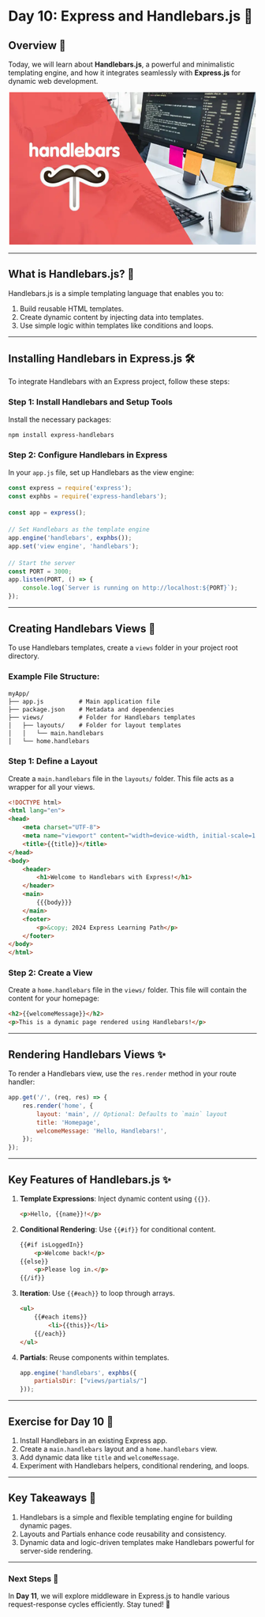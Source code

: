 # Day 10: Express and Handlebars.js 🚀

## Overview 🌟
Today, we will learn about **Handlebars.js**, a powerful and minimalistic templating engine, and how it integrates seamlessly with **Express.js** for dynamic web development.

<div align="center">
    <img src="../resources/images/express_handlebars.png" alt="Node Express Image" width="500" />
</div>

---

## **What is Handlebars.js?** 🤔
Handlebars.js is a simple templating language that enables you to:
1. Build reusable HTML templates.
2. Create dynamic content by injecting data into templates.
3. Use simple logic within templates like conditions and loops.

---

## **Installing Handlebars in Express.js** 🛠️
To integrate Handlebars with an Express project, follow these steps:

### **Step 1: Install Handlebars and Setup Tools**
Install the necessary packages:
```bash
npm install express-handlebars
```

### **Step 2: Configure Handlebars in Express**
In your `app.js` file, set up Handlebars as the view engine:

```javascript
const express = require('express');
const exphbs = require('express-handlebars');

const app = express();

// Set Handlebars as the template engine
app.engine('handlebars', exphbs());
app.set('view engine', 'handlebars');

// Start the server
const PORT = 3000;
app.listen(PORT, () => {
    console.log(`Server is running on http://localhost:${PORT}`);
});
```

---

## **Creating Handlebars Views** 📂
To use Handlebars templates, create a `views` folder in your project root directory.

### **Example File Structure:**
```plaintext
myApp/
├── app.js          # Main application file
├── package.json    # Metadata and dependencies
├── views/          # Folder for Handlebars templates
│   ├── layouts/    # Folder for layout templates
│   │   └── main.handlebars
│   └── home.handlebars
```

### **Step 1: Define a Layout**
Create a `main.handlebars` file in the `layouts/` folder. This file acts as a wrapper for all your views.
```html
<!DOCTYPE html>
<html lang="en">
<head>
    <meta charset="UTF-8">
    <meta name="viewport" content="width=device-width, initial-scale=1.0">
    <title>{{title}}</title>
</head>
<body>
    <header>
        <h1>Welcome to Handlebars with Express!</h1>
    </header>
    <main>
        {{{body}}}
    </main>
    <footer>
        <p>&copy; 2024 Express Learning Path</p>
    </footer>
</body>
</html>
```

### **Step 2: Create a View**
Create a `home.handlebars` file in the `views/` folder. This file will contain the content for your homepage:
```html
<h2>{{welcomeMessage}}</h2>
<p>This is a dynamic page rendered using Handlebars!</p>
```

---

## **Rendering Handlebars Views** ✨
To render a Handlebars view, use the `res.render` method in your route handler:

```javascript
app.get('/', (req, res) => {
    res.render('home', {
        layout: 'main', // Optional: Defaults to `main` layout
        title: 'Homepage',
        welcomeMessage: 'Hello, Handlebars!',
    });
});
```
---

## **Key Features of Handlebars.js** ✨
1. **Template Expressions**: Inject dynamic content using `{{}}`.
   ```html
   <p>Hello, {{name}}!</p>
   ```

2. **Conditional Rendering**: Use `{{#if}}` for conditional content.
   ```html
   {{#if isLoggedIn}}
       <p>Welcome back!</p>
   {{else}}
       <p>Please log in.</p>
   {{/if}}
   ```

3. **Iteration**: Use `{{#each}}` to loop through arrays.
   ```html
   <ul>
       {{#each items}}
           <li>{{this}}</li>
       {{/each}}
   </ul>
   ```

4. **Partials**: Reuse components within templates.
   ```javascript
   app.engine('handlebars', exphbs({
       partialsDir: ["views/partials/"]
   }));
   ```

---

## **Exercise for Day 10** 📝
1. Install Handlebars in an existing Express app.
2. Create a `main.handlebars` layout and a `home.handlebars` view.
3. Add dynamic data like `title` and `welcomeMessage`.
4. Experiment with Handlebars helpers, conditional rendering, and loops.

---

## **Key Takeaways** 🧾
1. Handlebars is a simple and flexible templating engine for building dynamic pages.
2. Layouts and Partials enhance code reusability and consistency.
3. Dynamic data and logic-driven templates make Handlebars powerful for server-side rendering.

---

### Next Steps 🚀
In **Day 11**, we will explore middleware in Express.js to handle various request-response cycles efficiently. Stay tuned! 🌟

